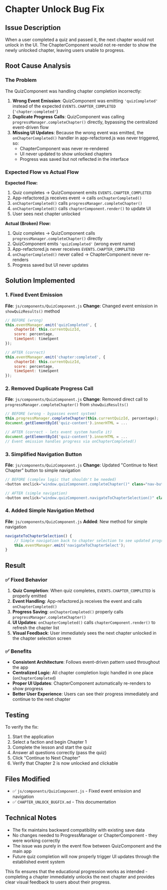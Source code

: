 # Chapter Unlock Bug Fix

## Issue Description
When a user completed a quiz and passed it, the next chapter would not unlock in the UI. The ChapterComponent would not re-render to show the newly unlocked chapter, leaving users unable to progress.

## Root Cause Analysis

### The Problem
The QuizComponent was handling chapter completion incorrectly:

1. **Wrong Event Emission**: QuizComponent was emitting `'quizCompleted'` instead of the expected `EVENTS.CHAPTER_COMPLETED` (`'chapter:completed'`)
2. **Duplicate Progress Calls**: QuizComponent was calling `progressManager.completeChapter()` directly, bypassing the centralized event-driven flow
3. **Missing UI Updates**: Because the wrong event was emitted, the `onChapterCompleted()` handler in app-refactored.js was never triggered, so:
   - ChapterComponent was never re-rendered
   - UI never updated to show unlocked chapters
   - Progress was saved but not reflected in the interface

### Expected Flow vs Actual Flow

**Expected Flow:**
1. Quiz completes → QuizComponent emits `EVENTS.CHAPTER_COMPLETED`
2. App-refactored.js receives event → calls `onChapterCompleted()`
3. `onChapterCompleted()` calls `progressManager.completeChapter()` 
4. `onChapterCompleted()` calls `chapterComponent.render()` to update UI
5. User sees next chapter unlocked

**Actual (Broken) Flow:**
1. Quiz completes → QuizComponent calls `progressManager.completeChapter()` directly
2. QuizComponent emits `'quizCompleted'` (wrong event name)
3. App-refactored.js never receives `EVENTS.CHAPTER_COMPLETED`
4. `onChapterCompleted()` never called → ChapterComponent never re-renders
5. Progress saved but UI never updates

## Solution Implemented

### 1. Fixed Event Emission
**File**: `js/components/QuizComponent.js`
**Change**: Changed event emission in `showQuizResults()` method

```javascript
// BEFORE (wrong)
this.eventManager.emit('quizCompleted', {
    chapterId: this.currentQuizId,
    score: percentage,
    timeSpent: timeSpent
});

// AFTER (correct)
this.eventManager.emit('chapter:completed', {
    chapterId: this.currentQuizId,
    score: percentage,
    timeSpent: timeSpent
});
```

### 2. Removed Duplicate Progress Call
**File**: `js/components/QuizComponent.js`
**Change**: Removed direct call to `progressManager.completeChapter()` from `showQuizResults()`

```javascript
// BEFORE (wrong - bypasses event system)
this.progressManager.completeChapter(this.currentQuizId, percentage);
document.getElementById('quiz-content').innerHTML = ...

// AFTER (correct - lets event system handle it)
document.getElementById('quiz-content').innerHTML = ...
// Event emission handles progress via onChapterCompleted()
```

### 3. Simplified Navigation Button
**File**: `js/components/QuizComponent.js`
**Change**: Updated "Continue to Next Chapter" button to simple navigation

```javascript
// BEFORE (complex logic that shouldn't be needed)
<button onclick="window.quizComponent.completeChapter()" class="nav-button primary">

// AFTER (simple navigation)
<button onclick="window.quizComponent.navigateToChapterSelection()" class="nav-button primary">
```

### 4. Added Simple Navigation Method
**File**: `js/components/QuizComponent.js`
**Added**: New method for simple navigation

```javascript
navigateToChapterSelection() {
    // Simple navigation back to chapter selection to see updated progress
    this.eventManager.emit('navigateToChapterSelect');
}
```

## Result

### ✅ Fixed Behavior
1. **Quiz Completion**: When quiz completes, `EVENTS.CHAPTER_COMPLETED` is properly emitted
2. **Event Handling**: App-refactored.js receives the event and calls `onChapterCompleted()`
3. **Progress Saving**: `onChapterCompleted()` properly calls `progressManager.completeChapter()`
4. **UI Updates**: `onChapterCompleted()` calls `chapterComponent.render()` to refresh the chapter list
5. **Visual Feedback**: User immediately sees the next chapter unlocked in the chapter selection screen

### ✅ Benefits
- **Consistent Architecture**: Follows event-driven pattern used throughout the app
- **Centralized Logic**: All chapter completion logic handled in one place (`onChapterCompleted`)
- **Proper UI Updates**: ChapterComponent automatically re-renders to show progress
- **Better User Experience**: Users can see their progress immediately and continue to the next chapter

## Testing

To verify the fix:

1. Start the application
2. Select a faction and begin Chapter 1
3. Complete the lesson and start the quiz
4. Answer all questions correctly (pass the quiz)
5. Click "Continue to Next Chapter"
6. Verify that Chapter 2 is now unlocked and clickable

## Files Modified

- ✅ `js/components/QuizComponent.js` - Fixed event emission and navigation
- ✅ `CHAPTER_UNLOCK_BUGFIX.md` - This documentation

## Technical Notes

- The fix maintains backward compatibility with existing save data
- No changes needed to ProgressManager or ChapterComponent - they were working correctly
- The issue was purely in the event flow between QuizComponent and the main app
- Future quiz completion will now properly trigger UI updates through the established event system

This fix ensures that the educational progression works as intended - completing a chapter immediately unlocks the next chapter and provides clear visual feedback to users about their progress.
